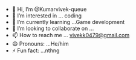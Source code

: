 - 👋 Hi, I’m @Kumarvivek-queue
- 👀 I’m interested in ... coding 
- 🌱 I’m currently learning ...Game development 
- 💞️ I’m looking to collaborate on ...
- 📫 How to reach me ... vivekk0479@gmail.com
- 😄 Pronouns: ...He/him
- ⚡ Fun fact: ...nthng

<!---
Kumarvivek-queue/Kumarvivek-queue is a ✨ special ✨ repository because its `README.md` (this file) appears on your GitHub profile.
You can click the Preview link to take a look at your changes.
--->
